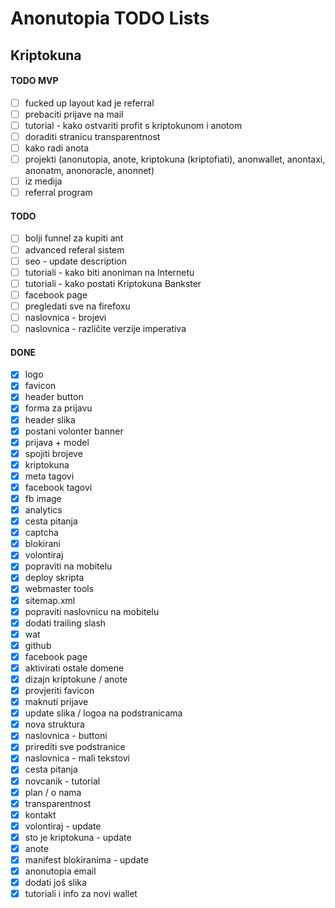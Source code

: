 # Anonutopia TODO Lists

## Kriptokuna

#### TODO MVP

- [ ] fucked up layout kad je referral
- [ ] prebaciti prijave na mail
- [ ] tutorial - kako ostvariti profit s kriptokunom i anotom
- [ ] doraditi stranicu transparentnost
- [ ] kako radi anota
- [ ] projekti (anonutopia, anote, kriptokuna (kriptofiati), anonwallet, anontaxi, anonatm, anonoracle, anonnet)
- [ ] iz medija
- [ ] referral program

#### TODO

- [ ] bolji funnel za kupiti ant
- [ ] advanced referal sistem
- [ ] seo - update description
- [ ] tutoriali - kako biti anoniman na Internetu
- [ ] tutoriali - kako postati Kriptokuna Bankster
- [ ] facebook page
- [ ] pregledati sve na firefoxu
- [ ] naslovnica - brojevi
- [ ] naslovnica - različite verzije imperativa

#### DONE

- [x] logo
- [x] favicon
- [x] header button
- [x] forma za prijavu
- [x] header slika
- [x] postani volonter banner
- [x] prijava + model
- [x] spojiti brojeve
- [x] kriptokuna
- [x] meta tagovi
- [x] facebook tagovi
- [x] fb image
- [x] analytics
- [x] cesta pitanja
- [x] captcha
- [x] blokirani
- [x] volontiraj
- [x] popraviti na mobitelu
- [x] deploy skripta
- [x] webmaster tools
- [x] sitemap.xml
- [x] popraviti naslovnicu na mobitelu
- [x] dodati trailing slash
- [x] wat
- [x] github
- [x] facebook page
- [x] aktivirati ostale domene
- [x] dizajn kriptokune / anote
- [x] provjeriti favicon
- [x] maknuti prijave
- [x] update slika / logoa na podstranicama
- [x] nova struktura
- [x] naslovnica - buttoni
- [x] prirediti sve podstranice
- [x] naslovnica - mali tekstovi
- [x] cesta pitanja
- [x] novcanik - tutorial
- [x] plan / o nama
- [x] transparentnost
- [x] kontakt
- [x] volontiraj - update
- [x] sto je kriptokuna - update
- [x] anote
- [x] manifest blokiranima - update
- [x] anonutopia email
- [x] dodati još slika
- [x] tutoriali i info za novi wallet

